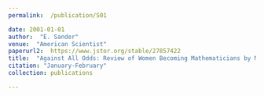 ```yaml
---
permalink:  /publication/S01

date: 2001-01-01
author:  "E. Sander"
venue:  "American Scientist"
paperurl2:  https://www.jstor.org/stable/27857422
title:  "Against All Odds: Review of Women Becoming Mathematicians by Margaret Murray"
citation: "January-February"
collection: publications

---
```

